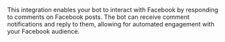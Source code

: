 This integration enables your bot to interact with Facebook by responding to comments on Facebook posts. The bot can receive comment notifications and reply to them, allowing for automated engagement with your Facebook audience.
